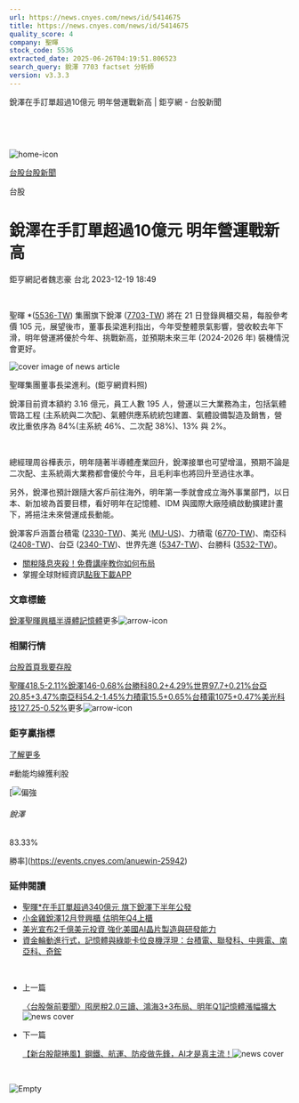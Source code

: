 ```yaml
---
url: https://news.cnyes.com/news/id/5414675
title: https://news.cnyes.com/news/id/5414675
quality_score: 4
company: 聖暉
stock_code: 5536
extracted_date: 2025-06-26T04:19:51.806523
search_query: 銳澤 7703 factset 分析師
version: v3.3.3
---
```


銳澤在手訂單超過10億元 明年營運戰新高 | 鉅亨網 - 台股新聞

‌

‌

![home-icon](/assets/icons/breadCrumb/symbol-icon-home.svg)

[台股](/news/cat/tw_stock)[台股新聞](/news/cat/tw_stock_news)

台股

# 銳澤在手訂單超過10億元 明年營運戰新高

鉅亨網記者魏志豪 台北 2023-12-19 18:49

‌

聖暉 \*([5536-TW](https://www.cnyes.com/twstock/5536)) 集團旗下銳澤 ([7703-TW](https://www.cnyes.com/twstock/7703)) 將在 21 日登錄興櫃交易，每股參考價 105 元，展望後市，董事長梁進利指出，今年受整體景氣影響，營收較去年下滑，明年營運將優於今年、挑戰新高，並預期未來三年 (2024-2026 年) 裝機情況會更好。

![cover image of news article](/_next/image?url=https%3A%2F%2Fcimg.cnyes.cool%2Fprod%2Fnews%2F5414675%2Fl%2F3e6105cc2134b6ab33304c01db648d96.jpg&w=3840&q=75)

聖暉集團董事長梁進利。(鉅亨網資料照)

銳澤目前資本額約 3.16 億元，員工人數 195 人，營運以三大業務為主，包括氣體管路工程 (主系統與二次配)、氣體供應系統統包建置、氣體設備製造及銷售，營收比重依序為 84%(主系統 46%、二次配 38%)、13% 與 2%。

‌

總經理周谷樺表示，明年隨著半導體產業回升，銳澤接單也可望增溫，預期不論是二次配、主系統兩大業務都會優於今年，且毛利率也將回升至過往水準。

另外，銳澤也預計跟隨大客戶前往海外，明年第一季就會成立海外事業部門，以日本、新加坡為首要目標，看好明年在記憶體、IDM 與國際大廠陸續啟動擴建計畫下，將挹注未來營運成長動能。

銳澤客戶涵蓋台積電 ([2330-TW](https://www.cnyes.com/twstock/2330))、美光 ([MU-US](https://invest.cnyes.com/usstock/detail/MU))、力積電 ([6770-TW](https://www.cnyes.com/twstock/6770))、南亞科 ([2408-TW](https://www.cnyes.com/twstock/2408))、台亞 ([2340-TW](https://www.cnyes.com/twstock/2340))、世界先進 ([5347-TW](https://www.cnyes.com/twstock/5347))、台勝科 ([3532-TW](https://www.cnyes.com/twstock/3532))。

* [關稅降息夾殺！免費講座教你如何布局](https://www.rsc.com.tw/Cnyes_RSC/SeminarBooking2025InvestmentOutlook.aspx?utm_source=anue&utm_medium=usstocks_end)
* 掌握全球財經資訊[點我下載APP](http://www.cnyes.com/app/?utm_source=mweb&utm_medium=HamMenuBanner&utm_campaign=fixed&utm_content=entr)

### 文章標籤

[銳澤](https://news.cnyes.com/tag/銳澤 "銳澤")[聖暉](https://news.cnyes.com/tag/聖暉 "聖暉")[興櫃](https://news.cnyes.com/tag/興櫃 "興櫃")[半導體](https://news.cnyes.com/tag/半導體 "半導體")[記憶體](https://news.cnyes.com/tag/記憶體 "記憶體")更多![arrow-icon](/assets/icons/arrows/arrow-down.svg)

### 相關行情

[台股首頁](https://www.cnyes.com/twstock)[我要存股](https://supr.link/8OHaU)

[聖暉418.5-2.11%](https://www.cnyes.com/twstock/5536)[銳澤146-0.68%](https://www.cnyes.com/twstock/7703)[台勝科80.2+4.29%](https://www.cnyes.com/twstock/3532)[世界97.7+0.21%](https://www.cnyes.com/twstock/5347)[台亞20.85+3.47%](https://www.cnyes.com/twstock/2340)[南亞科54.2-1.45%](https://www.cnyes.com/twstock/2408)[力積電15.5+0.65%](https://www.cnyes.com/twstock/6770)[台積電1075+0.47%](https://www.cnyes.com/twstock/2330)[美光科技127.25-0.52%](https://invest.cnyes.com/usstock/detail/MU)更多![arrow-icon](/assets/icons/arrows/arrow-down.svg)

### 鉅亨贏指標

[了解更多](https://events.cnyes.com/anuewin-25942)

#動能均線獲利股

[![偏強](/assets/icons/win-indicator/long.svg)

###### 銳澤

83.33%

勝率](https://events.cnyes.com/anuewin-25942)

### 延伸閱讀

* [聖暉\*在手訂單超過340億元 旗下銳澤下半年公發](/news/id/5298453)
* [小金雞銳澤12月登興櫃 估明年Q4上櫃](/news/id/5331753)
* [美光宣布2千億美元投資 強化美國AI晶片製造與研發能力](/news/id/6020728)
* [資金輪動進行式，記憶體與綠能卡位良機浮現：台積電、聯發科、中興電、南亞科、奇鋐](/news/id/6010623)

‌

* 上一篇

  [〈台股盤前要聞〉囤房稅2.0三讀、鴻海3+3布局、明年Q1記憶體漲幅擴大](/news/id/5414738)![news cover](https://cimg.cnyes.cool/prod/news/5414738/m/4de44551d0caa78f322973cbfede7049.jpg)
* 下一篇

  [【新台股龍捲風】鋼鐵、航運、防疫做先鋒，AI才是真主流！](/news/id/5414473)![news cover](https://cimg.cnyes.cool/prod/news/5414473/m/e01b36fc43629dde47dadc489407362e.jpg)

‌

![Empty](/assets/icons/skeleton/empty-image.svg)

‌